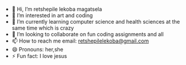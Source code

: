 - 👋 Hi, I’m retshepile lekoba magatsela
- 👀 I’m interested in art and coding
- 🌱 I’m currently learning computer science and health sciences at the same time which is crazy
- 💞️ I’m looking to collaborate on fun coding assignments and all
- 📫 How to reach me email: retshepilelekoba@gmail.com
- 😄 Pronouns: her,she
- ⚡ Fun fact: I love jesus

<!---
retshepileL/retshepileL is a ✨ special ✨ repository because its `README.md` (this file) appears on your GitHub profile.
You can click the Preview link to take a look at your changes.
--->

